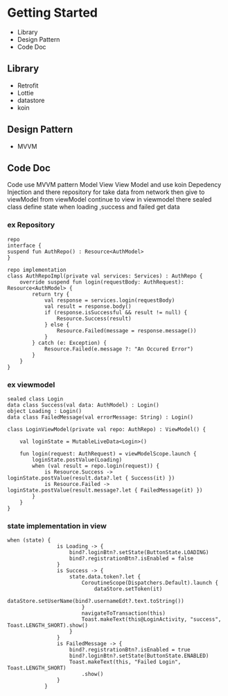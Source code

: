 # Getting Started
  * Library
  * Design Pattern
  * Code Doc

## Library
* Retrofit
* Lottie
* datastore
* koin

## Design Pattern
* MVVM

## Code Doc
Code use MVVM pattern Model View View Model and use koin Depedency Injection and there repository for take data from network then give to viewModel from viewModel continue to view in viewmodel there sealed class define state when loading ,success and failed get data 
### ex Repository 
```
repo 
interface {
suspend fun AuthRepo() : Resource<AuthModel>
}

repo implementation
class AuthRepoImpl(private val services: Services) : AuthRepo { 
    override suspend fun login(requestBody: AuthRequest): Resource<AuthModel> {
        return try {
            val response = services.login(requestBody)
            val result = response.body()
            if (response.isSuccessful && result != null) {
                Resource.Success(result)
            } else {
                Resource.Failed(message = response.message())
            }
        } catch (e: Exception) {
            Resource.Failed(e.message ?: "An Occured Error")
        }
    }
}

```
### ex viewmodel
```
sealed class Login
data class Success(val data: AuthModel) : Login()
object Loading : Login()
data class FailedMessage(val errorMessage: String) : Login()

class LoginViewModel(private val repo: AuthRepo) : ViewModel() {

    val loginState = MutableLiveData<Login>()

    fun login(request: AuthRequest) = viewModelScope.launch {
        loginState.postValue(Loading)
        when (val result = repo.login(request)) {
            is Resource.Success -> loginState.postValue(result.data?.let { Success(it) })
            is Resource.Failed -> loginState.postValue(result.message?.let { FailedMessage(it) })
        }
    }
}

```
### state  implementation in view
```
when (state) {
                is Loading -> {
                    bind?.loginBtn?.setState(ButtonState.LOADING)
                    bind?.registrationBtn?.isEnabled = false
                }
                is Success -> {
                    state.data.token?.let {
                        CoroutineScope(Dispatchers.Default).launch {
                            dataStore.setToken(it)
                            dataStore.setUserName(bind?.usernameEdt?.text.toString())
                        }
                        navigateToTransaction(this)
                        Toast.makeText(this@LoginActivity, "success", Toast.LENGTH_SHORT).show()
                    }
                }
                is FailedMessage -> {
                    bind?.registrationBtn?.isEnabled = true
                    bind?.loginBtn?.setState(ButtonState.ENABLED)
                    Toast.makeText(this, "Failed Login", Toast.LENGTH_SHORT)
                        .show()
                }
            }
   ```         


